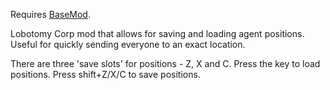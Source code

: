 Requires [BaseMod](https://www.nexusmods.com/lobotomycorporation/mods/2).

Lobotomy Corp mod that allows for saving and loading agent positions. Useful for quickly sending everyone to an exact location.

There are three 'save slots' for positions - Z, X and C. Press the key to load positions. Press shift+Z/X/C to save positions.
